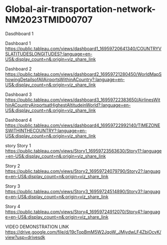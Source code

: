 # Global-air-transportation-network-NM2023TMID00707

Dasdhboard 1

Dashboard 1 
https://public.tableau.com/views/dashboard1_16959720641340/COUNTRYVSLATITUDESLONGITUDES?:language=en-US&:display_count=n&:origin=viz_share_link

Dashboard 2 
https://public.tableau.com/views/dashboard2_16959721280450/WorldMapShowingDetailsofAllAirportsWithinACountry?:language=en-US&:display_count=n&:origin=viz_share_link

Dashboard 3 
https://public.tableau.com/views/dashboard3_16959722383650/AirlinesWithinACountryAirportsatHighestAltitudeinWorld?:language=en-US&:display_count=n&:origin=viz_share_link

Dashboard 4
 https://public.tableau.com/views/dashboard4_16959722992140/TIMEZONESWITHINTHECOUNTRY?:language=en-US&:display_count=n&:origin=viz_share_link
 
 story 
Story 1 
https://public.tableau.com/views/Story1_16959723563630/Story1?:language=en-US&:display_count=n&:origin=viz_share_link
 
Story 2 
https://public.tableau.com/views/Story2_16959724079790/Story2?:language=en-US&:display_count=n&:origin=viz_share_link

Story 3 
https://public.tableau.com/views/Story3_16959724514890/Story3?:language=en-US&:display_count=n&:origin=viz_share_link

Story 4 
https://public.tableau.com/views/Story4_16959724912070/Story4?:language=en-US&:display_count=n&:origin=viz_share_link

VIDEO DEMONSTRATION LINK
https://drive.google.com/file/d/19cTopBmM5W2JqoW_JMjydwLF4ZbiOcvK/view?usp=drivesdk
